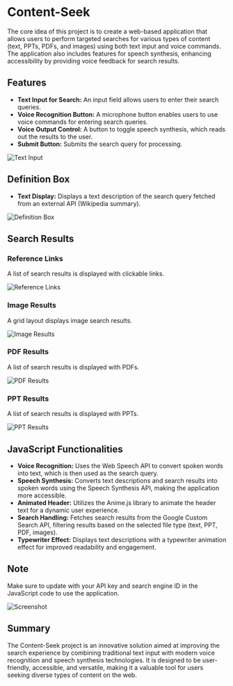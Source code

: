 # Content-Seek

The core idea of this project is to create a web-based application that allows users to perform targeted searches for various types of content (text, PPTs, PDFs, and images) using both text input and voice commands. 
The application also includes features for speech synthesis, enhancing accessibility by providing voice feedback for search results.

## Features

- **Text Input for Search:** An input field allows users to enter their search queries.
- **Voice Recognition Button:** A microphone button enables users to use voice commands for entering search queries.
- **Voice Output Control:** A button to toggle speech synthesis, which reads out the results to the user.
- **Submit Button:** Submits the search query for processing.

![Text Input](https://github.com/user-attachments/assets/91fadde3-c64e-45da-becf-66d682a44e91)

## Definition Box

- **Text Display:** Displays a text description of the search query fetched from an external API (Wikipedia summary).

![Definition Box](https://github.com/user-attachments/assets/d465e366-4f4d-4921-b5dc-5eeb60afa158)

## Search Results

### Reference Links

A list of search results is displayed with clickable links.

![Reference Links](https://github.com/user-attachments/assets/df071a85-a7e4-49d6-907a-56b1428f36bc)

### Image Results

A grid layout displays image search results.

![Image Results](https://github.com/user-attachments/assets/e427faef-969e-4da2-aa33-1e6a11bdc2a7)

### PDF Results

A list of search results is displayed with PDFs.

![PDF Results](https://github.com/user-attachments/assets/31297595-1161-4720-92da-494f51a58ff4)

### PPT Results

A list of search results is displayed with PPTs.

![PPT Results](https://github.com/user-attachments/assets/b1ad7f87-b884-4bba-b83a-a672dbc84eba)

## JavaScript Functionalities

- **Voice Recognition:** Uses the Web Speech API to convert spoken words into text, which is then used as the search query.
- **Speech Synthesis:** Converts text descriptions and search results into spoken words using the Speech Synthesis API, making the application more accessible.
- **Animated Header:** Utilizes the Anime.js library to animate the header text for a dynamic user experience.
- **Search Handling:** Fetches search results from the Google Custom Search API, filtering results based on the selected file type (text, PPT, PDF, images).
- **Typewriter Effect:** Displays text descriptions with a typewriter animation effect for improved readability and engagement.

## Note

Make sure to update with your API key and search engine ID in the JavaScript code to use the application.

![Screenshot](https://github.com/user-attachments/assets/6b9d185c-d589-4913-969a-e619874113de)

## Summary

The Content-Seek project is an innovative solution aimed at improving the search experience by combining traditional text input with modern voice recognition and speech synthesis technologies.
It is designed to be user-friendly, accessible, and versatile, making it a valuable tool for users seeking diverse types of content on the web.







